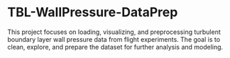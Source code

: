 # TBL-WallPressure-DataPrep
This project focuses on loading, visualizing, and preprocessing turbulent boundary layer wall pressure data from flight experiments. The goal is to clean, explore, and prepare the dataset for further analysis and modeling.